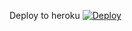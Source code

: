 Deploy to heroku
[![Deploy](https://www.herokucdn.com/deploy/button.svg)](https://heroku.com/deploy?template=https://github.com/Quicksilver81/alibot)
